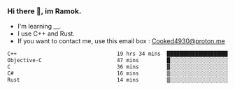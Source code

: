 ### Hi there 👋, im Ramok.

- I'm learning __.
- I use C++ and Rust.
- If you want to contact me, use this email box : Cooked4930@proton.me

<!--START_SECTION:waka-->

```txt
C++                                19 hrs 34 mins  ██████████████████████▒░░   89.91 %
Objective-C                        47 mins         █░░░░░░░░░░░░░░░░░░░░░░░░   03.67 %
C                                  36 mins         ▓░░░░░░░░░░░░░░░░░░░░░░░░   02.80 %
C#                                 16 mins         ▒░░░░░░░░░░░░░░░░░░░░░░░░   01.27 %
Rust                               14 mins         ▒░░░░░░░░░░░░░░░░░░░░░░░░   01.10 %
```

<!--END_SECTION:waka-->
